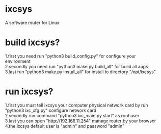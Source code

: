 # ixcsys
A software router for Linux

# build ixcsys?
1.first you need run "python3 build_config.py" for configure your environment   
2.secondly you need run "python3 make.py build_all" for build all apps    
3.last run "python3 make.py install_all" for install to directory "/opt/ixcsys"    


# run ixcsys?
1.first you must tell ixcsys your computer physical network card by run "python3 ixc_cfg.py" configure network card   
2.secondly run command "python3 ixc_main.py start" as root user   
3.last you can open "http://192.168.11.254" manage router by your browser  
4.the ixcsys default user is "admin" and password "admin"
